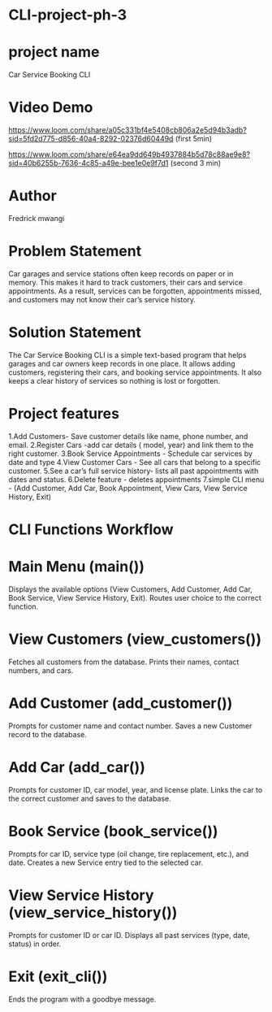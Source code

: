 # CLI-project-ph-3

# project name

Car Service Booking CLI


# Video Demo
https://www.loom.com/share/a05c331bf4e5408cb806a2e5d94b3adb?sid=5fd2d775-d856-40a4-8292-02376d60449d  (first 5min)

 https://www.loom.com/share/e64ea9dd649b4937884b5d78c88ae9e8?sid=40b6255b-7636-4c85-a49e-bee1e0e9f7d1  (second 3 min)

# Author
Fredrick mwangi

# Problem Statement
Car garages and service stations often keep records on paper or in memory. This makes it hard to track customers, their cars and service appointments. As a result, services can be forgotten, appointments missed, and customers may not know their car’s service history.

# Solution Statement
The Car Service Booking CLI is a simple text-based program that helps garages and car owners keep records in one place. It allows adding customers, registering their cars, and booking service appointments. It also keeps a clear history of services so nothing is lost or forgotten.

# Project features
1.Add Customers- Save customer details like name, phone number, and email.
2.Register Cars -add car details ( model, year) and link them to the right customer.
3.Book Service Appointments - Schedule car services by date and type 
4.View Customer Cars - See all cars that belong to a specific customer.
5.See a car’s full service history- lists all past appointments with dates and status.
6.Delete feature - deletes appointments
7.simple CLI menu - (Add Customer, Add Car, Book Appointment, View Cars, View Service History, Exit)

# CLI Functions Workflow
# Main Menu (main())

Displays the available options (View Customers, Add Customer, Add Car, Book Service, View Service History, Exit).
Routes user choice to the correct function.

# View Customers (view_customers())
Fetches all customers from the database.
Prints their names, contact numbers, and cars.

# Add Customer (add_customer())
Prompts for customer name and contact number.
Saves a new Customer record to the database.

# Add Car (add_car())
Prompts for customer ID, car model, year, and license plate.
Links the car to the correct customer and saves to the database.

# Book Service (book_service())
Prompts for car ID, service type (oil change, tire replacement, etc.), and date.
Creates a new Service entry tied to the selected car.

# View Service History (view_service_history())
Prompts for customer ID or car ID.
Displays all past services (type, date, status) in order.

# Exit (exit_cli())
Ends the program with a goodbye message.